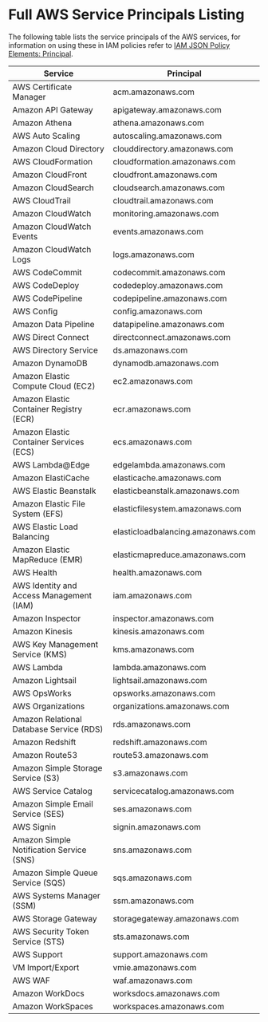 # Full AWS Service Principals Listing

The following table lists the service principals of the AWS services, for information on using these in IAM policies refer to [IAM JSON Policy Elements: Principal](reference_policies_elements_principal.md).

| Service | Principal|
| ------- | -------- |
| AWS Certificate Manager | acm.amazonaws.com |
| Amazon API Gateway | apigateway.amazonaws.com |
| Amazon Athena | athena.amazonaws.com |
| AWS Auto Scaling | autoscaling.amazonaws.com |
| Amazon Cloud Directory | clouddirectory.amazonaws.com |
| AWS CloudFormation | cloudformation.amazonaws.com |
| Amazon CloudFront | cloudfront.amazonaws.com |
| Amazon CloudSearch | cloudsearch.amazonaws.com |
| AWS CloudTrail | cloudtrail.amazonaws.com |
| Amazon CloudWatch | monitoring.amazonaws.com |
| Amazon CloudWatch Events | events.amazonaws.com |
| Amazon CloudWatch Logs | logs.amazonaws.com |
| AWS CodeCommit | codecommit.amazonaws.com |
| AWS CodeDeploy | codedeploy.amazonaws.com |
| AWS CodePipeline | codepipeline.amazonaws.com |
| AWS Config | config.amazonaws.com | 
| Amazon Data Pipeline | datapipeline.amazonaws.com |
| AWS Direct Connect | directconnect.amazonaws.com |
| AWS Directory Service | ds.amazonaws.com |
| Amazon DynamoDB | dynamodb.amazonaws.com |
| Amazon Elastic Compute Cloud (EC2) | ec2.amazonaws.com |
| Amazon Elastic Container Registry (ECR) | ecr.amazonaws.com |
| Amazon Elastic Container Services (ECS) | ecs.amazonaws.com |
| AWS Lambda@Edge | edgelambda.amazonaws.com |
| Amazon ElastiCache | elasticache.amazonaws.com |
| AWS Elastic Beanstalk | elasticbeanstalk.amazonaws.com |
| Amazon Elastic File System (EFS) | elasticfilesystem.amazonaws.com |
| AWS Elastic Load Balancing | elasticloadbalancing.amazonaws.com |
| Amazon Elastic MapReduce (EMR) | elasticmapreduce.amazonaws.com |
| AWS Health | health.amazonaws.com |
| AWS Identity and Access Management (IAM) | iam.amazonaws.com |
| Amazon Inspector | inspector.amazonaws.com |
| Amazon Kinesis | kinesis.amazonaws.com |
| AWS Key Management Service (KMS) | kms.amazonaws.com |
| AWS Lambda | lambda.amazonaws.com |
| Amazon Lightsail | lightsail.amazonaws.com |
| AWS OpsWorks | opsworks.amazonaws.com |
| AWS Organizations | organizations.amazonaws.com |
| Amazon Relational Database Service (RDS) | rds.amazonaws.com |
| Amazon Redshift | redshift.amazonaws.com |
| Amazon Route53 | route53.amazonaws.com |
| Amazon Simple Storage Service (S3) | s3.amazonaws.com |
| AWS Service Catalog | servicecatalog.amazonaws.com |
| Amazon Simple Email Service (SES) | ses.amazonaws.com |
| AWS Signin | signin.amazonaws.com |
| Amazon Simple Notification Service (SNS) | sns.amazonaws.com |
| Amazon Simple Queue Service (SQS) | sqs.amazonaws.com |
| AWS Systems Manager (SSM) | ssm.amazonaws.com |
| AWS Storage Gateway | storagegateway.amazonaws.com |
| AWS Security Token Service (STS) | sts.amazonaws.com | 
| AWS Support | support.amazonaws.com |
| VM Import/Export | vmie.amazonaws.com |
| AWS WAF | waf.amazonaws.com |
| Amazon WorkDocs | worksdocs.amazonaws.com |
| Amazon WorkSpaces | workspaces.amazonaws.com |
